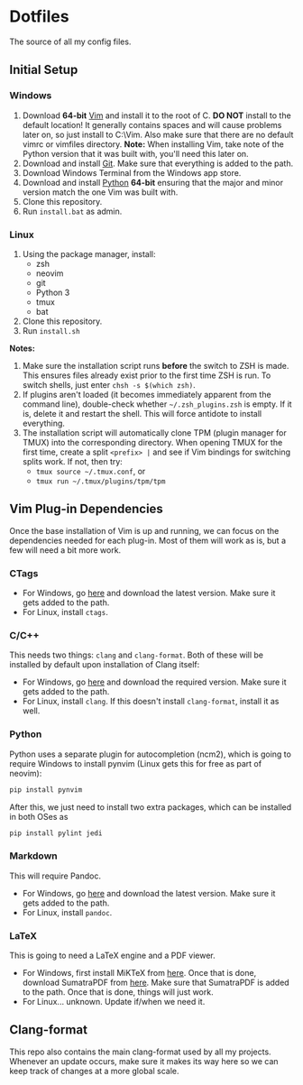 # Dotfiles

The source of all my config files.

## Initial Setup

### Windows

1. Download **64-bit** [Vim](https://github.com/vim/vim-win32-installer/releases) and
   install it to the root of C. **DO NOT** install to the default location! It generally
   contains spaces and will cause problems later on, so just install to C:\Vim. Also make
   sure that there are no default vimrc or vimfiles directory. **Note:** When installing
   Vim, take note of the Python version that it was built with, you'll need this later on.
2. Download and install [Git](https://git-scm.com/downloads). Make sure that everything is
   added to the path.
3. Download Windows Terminal from the Windows app store.
4. Download and install [Python](https://www.python.org/downloads/) **64-bit** ensuring
   that the major and minor version match the one Vim was built with.
5. Clone this repository.
6. Run `install.bat` as admin.

### Linux

1. Using the package manager, install:
    * zsh
    * neovim
    * git
    * Python 3
    * tmux
    * bat
2. Clone this repository.
3. Run `install.sh`

**Notes:**

1. Make sure the installation script runs **before** the switch to ZSH is made. This
   ensures files already exist prior to the first time ZSH is run. To switch shells, just
   enter `chsh -s $(which zsh)`.
2. If plugins aren't loaded (it becomes immediately apparent from the command line),
   double-check whether `~/.zsh_plugins.zsh` is empty. If it is, delete it and restart the
   shell. This will force antidote to install everything.
3. The installation script will automatically clone TPM (plugin manager for TMUX) into the
   corresponding directory. When opening TMUX for the first time, create a split `<prefix>
   |` and see if Vim bindings for switching splits work. If not, then try:
   * `tmux source ~/.tmux.conf`, or
   * `tmux run ~/.tmux/plugins/tpm/tpm`

## Vim Plug-in Dependencies

Once the base installation of Vim is up and running, we can focus on the dependencies
needed for each plug-in. Most of them will work as is, but a few will need a bit more
work.

### CTags

* For Windows, go [here](https://github.com/universal-ctags/ctags-win32/releases) and
  download the latest version. Make sure it gets added to the path.
* For Linux, install `ctags`.

### C/C++

This needs two things: `clang` and `clang-format`. Both of these will be installed by
default upon installation of Clang itself:

* For Windows, go [here](https://github.com/llvm/llvm-project/releases) and download the
  required version. Make sure it gets added to the path.
* For Linux, install `clang`. If this doesn't install `clang-format`, install it as well.

### Python

Python uses a separate plugin for autocompletion (ncm2), which is going to require Windows
to install pynvim (Linux gets this for free as part of neovim):

```sh
pip install pynvim
```

After this, we just need to install two extra packages, which can be installed in both
OSes as

```sh
pip install pylint jedi
```

### Markdown

This will require Pandoc.

* For Windows, go [here](https://github.com/jgm/pandoc/releases/tag/2.19.2) and download
  the latest version. Make sure it gets added to the path.
* For Linux, install `pandoc`.

### LaTeX

This is going to need a LaTeX engine and a PDF viewer.

* For Windows, first install MiKTeX from [here](https://miktex.org/download). Once that is
  done, download SumatraPDF from
  [here](https://www.sumatrapdfreader.org/download-free-pdf-viewer). Make sure that
  SumatraPDF is added to the path. Once that is done, things will just work.
* For Linux... unknown. Update if/when we need it.

## Clang-format

This repo also contains the main clang-format used by all my projects. Whenever an update
occurs, make sure it makes its way here so we can keep track of changes at a more global
scale.
